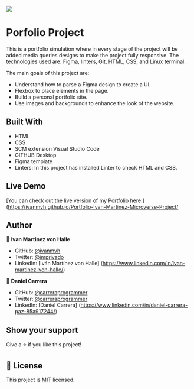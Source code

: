 ![](https://img.shields.io/badge/Microverse-blueviolet)

# Porfolio Project 

This is a portfolio simulation where in every stage of the project will be added media queries designs to make the project fully responsive. The technologies used are: Figma, linters, Git, HTML, CSS, and Linux terminal.

The main goals of this project are:

- Understand how to parse a Figma design to create a UI.
- Flexbox to place elements in the page.
- Build a personal portfolio site.
- Use images and backgrounds to enhance the look of the website.

## Built With

- HTML
- CSS
- SCM extension Visual Studio Code
- GITHUB Desktop
- Figma template
- Linters: In this project has installed Linter to check HTML and CSS.

## Live Demo 

[You can check out the live version of my Portfolio here:](https://ivanmvh.github.io/Portfolio-Ivan-Martinez-Microverse-Project/

## Author

👤 **Ivan Martinez von Halle**

- GitHub: [@ivanmvh](https://github.com/ivanmvh)
- Twitter: [@imprivado](https://twitter.com/imprivado)
- LinkedIn: [Iván Martínez von Halle] (https://www.linkedin.com/in/ivan-martinez-von-halle/)

👤 **Daniel Carrera**
​
- GitHub: [@carreraprogrammer](https://github.com/carreraprogrammer)
- Twitter: [@carreraprogrammer](https://twitter.com/carreraprog)
- LinkedIn: [Daniel Carrera] (https://www.linkedin.com/in/daniel-carrera-paz-85a917244/)

## Show your support

Give a ⭐️ if you like this project!

## 📝 License

This project is [MIT](./MIT.md) licensed.


